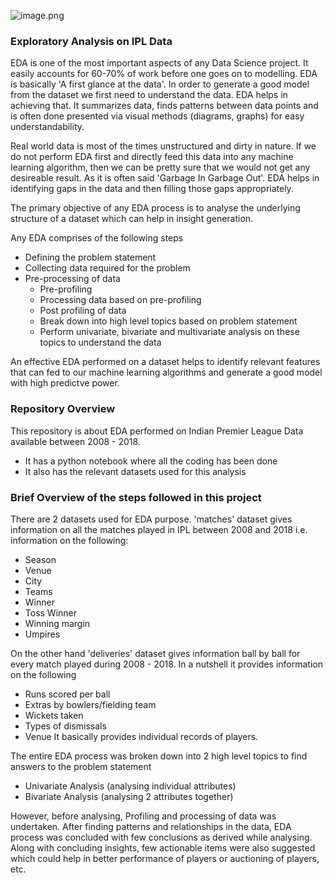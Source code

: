 ![image.png](image/https://www.facebook.com/IPL/photos/p.10156217364118634/10156217364118634/?type=1&theater.png)

### Exploratory Analysis on IPL Data

EDA is one of the most important aspects of any Data Science project. It easily accounts for 60-70% of work before one goes on to modelling. EDA is basically 'A first glance at the data'. In order to generate a good model from the dataset we first need to understand the data. EDA helps in achieving that. It summarizes data, finds patterns between data points and is often done presented via visual methods (diagrams, graphs) for easy understandability.

Real world data is most of the times unstructured and dirty in nature. If we do not perform EDA first and directly feed this data into any machine learning algorithm, then we can be pretty sure that we would not get any desireable result. As it is often said 'Garbage In Garbage Out'. EDA helps in identifying gaps in the data and then filling those gaps appropriately. 

The primary objective of any EDA process is to analyse the underlying structure of a dataset which can help in insight generation.

Any EDA comprises of the following steps
- Defining the problem statement
- Collecting data required for the problem
- Pre-processing of data
  - Pre-profiling
  - Processing data based on pre-profiling
  - Post profiling of data
  - Break down into high level topics based on problem statement
  - Perform univariate, bivariate and multivariate analysis on these topics to understand the data

An effective EDA performed on a dataset helps to identify relevant features that can fed to our machine learning algorithms and generate a good model with high predictve power.


### Repository Overview

This repository is about EDA performed on Indian Premier League Data available between 2008 - 2018.
- It has a python notebook where all the coding has been done 
- It also has the relevant datasets used for this analysis

### Brief Overview of the steps followed in this project

There are 2 datasets used for EDA purpose. 'matches' dataset gives information on all the matches played in IPL between 2008 and 2018 i.e. information on the following:
- Season
- Venue
- City
- Teams
- Winner
- Toss Winner
- Winning margin
- Umpires

On the other hand 'deliveries' dataset gives information ball by ball for every match played during 2008 - 2018. In a nutshell it provides information on the following
- Runs scored per ball
- Extras by bowlers/fielding team
- Wickets taken
- Types of dismissals
- Venue
It basically provides individual records of players. 

The entire EDA process was broken down into 2 high level topics to find answers to the problem statement
- Univariate Analysis (analysing individual attributes)
- Bivariate Analysis (analysing 2 attributes together)

However, before analysing, Profiling and processing of data was undertaken.
After finding patterns and relationships in the data, EDA process was concluded with few conclusions as derived while analysing. Along with concluding insights, few actionable items were also suggested which could help in better performance of players or auctioning of players, etc.
